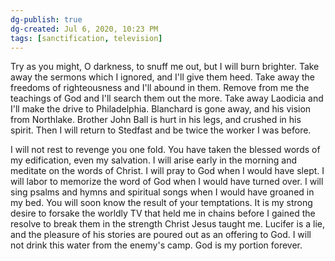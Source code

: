 ```yaml
---
dg-publish: true
dg-created: Jul 6, 2020, 10:23 PM
tags: [sanctification, television]
---
```


Try as you might, O darkness, to snuff me out, but I will burn brighter. Take away the sermons which I ignored, and I'll give them heed. Take away the freedoms of righteousness and I'll abound in them. Remove from me the teachings of God and I'll search them out the more. Take away Laodicia and I'll make the drive to Philadelphia. Blanchard is gone away, and his vision from Northlake. Brother John Ball is hurt in his legs, and crushed in his spirit. Then I will return to Stedfast and be twice the worker I was before.

I will not rest to revenge you one fold. You have taken the blessed words of my edification, even my salvation. I will arise early in the morning and meditate on the words of Christ. I will pray to God when I would have slept. I will labor to memorize the word of God when I would have turned over. I will sing psalms and hymns and spiritual songs when I would have groaned in my bed. You will soon know the result of your temptations. It is my strong desire to forsake the worldly TV that held me in chains before I gained the resolve to break them in the strength Christ Jesus taught me. Lucifer is a lie, and the pleasure of his stories are poured out as an offering to God. I will not drink this water from the enemy's camp. God is my portion forever.